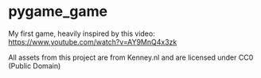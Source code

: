 # pygame_game

My first game, heavily inspired by this video: https://www.youtube.com/watch?v=AY9MnQ4x3zk

All assets from this project are from Kenney.nl and are licensed under CC0 (Public Domain)
